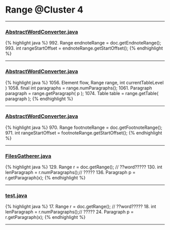 # Range @Cluster 4

***

### [AbstractWordConverter.java](https://searchcode.com/codesearch/view/97383976/)
{% highlight java %}
992. Range endnoteRange = doc.getEndnoteRange();
993. int rangeStartOffset = endnoteRange.getStartOffset();
{% endhighlight %}

***

### [AbstractWordConverter.java](https://searchcode.com/codesearch/view/97383976/)
{% highlight java %}
1056.     Element flow, Range range, int currentTableLevel )
1058. final int paragraphs = range.numParagraphs();
1061.     Paragraph paragraph = range.getParagraph( p );
1074.         Table table = range.getTable( paragraph );
{% endhighlight %}

***

### [AbstractWordConverter.java](https://searchcode.com/codesearch/view/97383976/)
{% highlight java %}
970. Range footnoteRange = doc.getFootnoteRange();
971. int rangeStartOffset = footnoteRange.getStartOffset();
{% endhighlight %}

***

### [FilesGatherer.java](https://searchcode.com/codesearch/view/13078978/)
{% highlight java %}
129. Range r = doc.getRange(); // ??word?????
130. int lenParagraph = r.numParagraphs();// ?????
136.   Paragraph p = r.getParagraph(x);
{% endhighlight %}

***

### [test.java](https://searchcode.com/codesearch/view/13078982/)
{% highlight java %}
17. Range r = doc.getRange(); // ??word?????
18. int lenParagraph = r.numParagraphs();// ?????
24.   Paragraph p = r.getParagraph(x);
{% endhighlight %}

***

